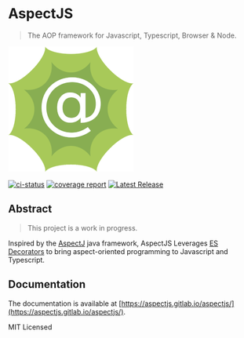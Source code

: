 # AspectJS

> The AOP framework for Javascript, Typescript, Browser & Node.

![logo]

[![ci-status]](https://gitlab.com/NicolasThierion/aspectjs-next)
[![coverage report]](https://gitlab.com/NicolasThierion/aspectjs-next/-/commits/main)
[![Latest Release]](https://gitlab.com/NicolasThierion/aspectjs-next/-/releases)

## Abstract

> This project is a work in progress.

Inspired by the [AspectJ](https://www.eclipse.org/aspectj/) java framework,
AspectJS Leverages [ES Decorators](https://github.com/tc39/proposal-decorators) to bring
aspect-oriented programming to Javascript and Typescript.

## Documentation

The documentation is available at [https://aspectjs.gitlab.io/aspectjs/](https://aspectjs.gitlab.io/aspectjs/).

MIT Licensed

[coverage report]: https://gitlab.com/NicolasThierion/aspectjs-next/badges/main/coverage.svg
[ci-status]: https://gitlab.com/NicolasThierion/aspectjs-next/badges/main/pipeline.svg
[Latest Release]: https://gitlab.com/NicolasThierion/aspectjs-next/-/badges/release.svg
[logo]: ./.assets/aspectjs-256.png
